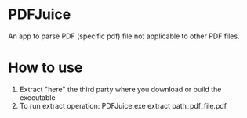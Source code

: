 # PDFJuice
An app to parse PDF (specific pdf) file not applicable to other PDF files.

# How to use
1. Extract "here" the third party where you download or build the executable
2. To run extract operation:
PDFJuice.exe extract path_pdf_file.pdf
